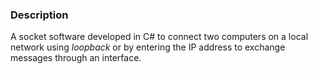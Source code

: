 ### Description

A socket software developed in C# to connect two computers on a local network using *loopback* or by entering the IP address to exchange messages through an interface.


